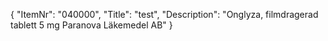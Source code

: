 {
  "ItemNr": "040000",
  "Title": "test",
  "Description": "Onglyza, filmdragerad tablett 5 mg Paranova Läkemedel AB"
}